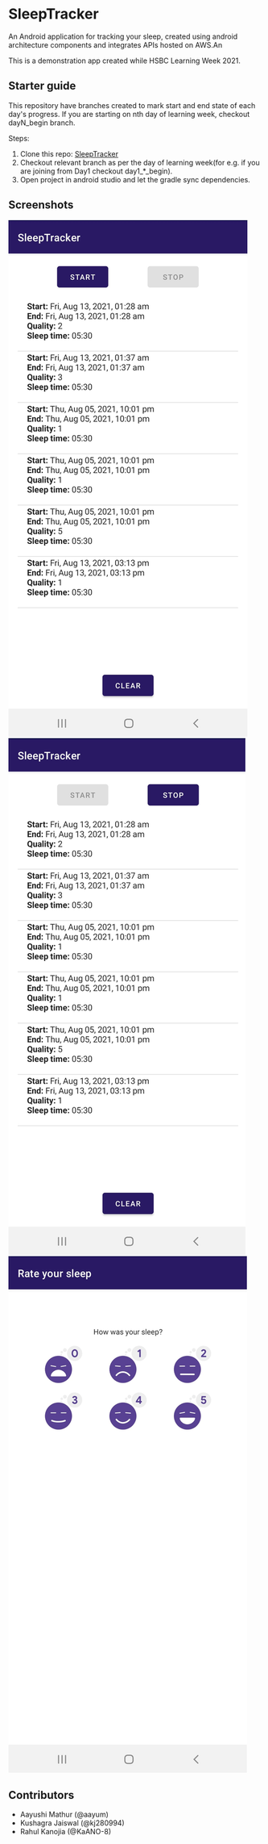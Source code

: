 # SleepTracker
An Android application for tracking your sleep, created using android architecture components and integrates APIs hosted on AWS.An

This is a demonstration app created while HSBC Learning Week 2021.

## Starter guide

This repository have branches created to mark start and end state of each day's progress. If you are starting on nth day of learning week, checkout dayN_begin branch.

Steps:
1. Clone this repo: [SleepTracker](https://github.com/KaANO-8/SleepTracker)
2. Checkout relevant branch as per the day of learning week(for e.g. if you are joining from Day1 checkout day1_*_begin).
3. Open project in android studio and let the gradle sync dependencies.


## Screenshots

![Screenshot 1](screenshots/screen_1.jpg)
![Screenshot 2](screenshots/screen_2.jpg)
![Screenshot 3](screenshots/screen_3.jpg)

## Contributors

- Aayushi Mathur (@aayum)
- Kushagra Jaiswal (@kj280994)
- Rahul Kanojia (@KaANO-8)

